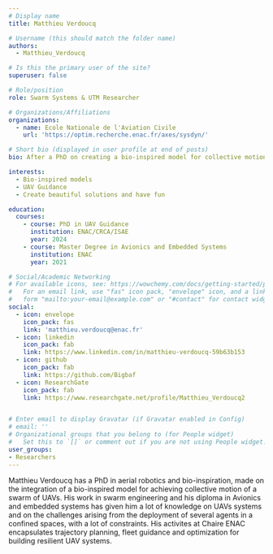 ```yaml
---
# Display name
title: Matthieu Verdoucq

# Username (this should match the folder name)
authors:
  - Matthieu_Verdoucq

# Is this the primary user of the site?
superuser: false

# Role/position
role: Swarm Systems & UTM Researcher

# Organizations/Affiliations
organizations:
  - name: Ecole Nationale de l'Aviation Civile
    url: 'https://optim.recherche.enac.fr/axes/sysdyn/'

# Short bio (displayed in user profile at end of posts)
bio: After a PhD on creating a bio-inspired model for collective motion in a swarm of drones, I now study the use of UAV in tomorrow's sky, and how to make it efficient and resilient at large scale.

interests:
  - Bio-inspired models
  - UAV Guidance
  - Create beautiful solutions and have fun

education:
  courses:
    - course: PhD in UAV Guidance
      institution: ENAC/CRCA/ISAE
      year: 2024
    - course: Master Degree in Avionics and Embedded Systems
      institution: ENAC
      year: 2021

# Social/Academic Networking
# For available icons, see: https://wowchemy.com/docs/getting-started/page-builder/#icons
#   For an email link, use "fas" icon pack, "envelope" icon, and a link in the
#   form "mailto:your-email@example.com" or "#contact" for contact widget.
social:
  - icon: envelope
    icon_pack: fas
    link: 'matthieu.verdoucq@enac.fr'
  - icon: linkedin
    icon_pack: fab
    link: https://www.linkedin.com/in/matthieu-verdoucq-59b63b153
  - icon: github
    icon_pack: fab
    link: https://github.com/Bigbaf
  - icon: ResearchGate
    icon_pack: fab
    link: https://www.researchgate.net/profile/Matthieu_Verdoucq2


# Enter email to display Gravatar (if Gravatar enabled in Config)
# email: ''
# Organizational groups that you belong to (for People widget)
#   Set this to `[]` or comment out if you are not using People widget.
user_groups:
- Researchers
---
```


Matthieu Verdoucq has a PhD in aerial robotics and bio-inspiration, made on the integration of a bio-inspired model for achieving collective motion of a swarm of UAVs. His work in swarm engineering and his diploma in Avionics and embedded systems has given him a lot of knowledge on UAVs systems and on the challenges arising from the deployment of several agents in a confined spaces, with a lot of constraints. His activites at Chaire ENAC encapsulates trajectory planning, fleet guidance and  optimization for building resilient UAV systems.